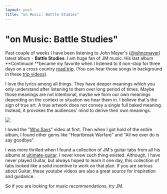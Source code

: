 ```yaml
---
layout: post
title: "on Music: Battle Studies"
---
```

"on Music: Battle Studies"
===
Past couple of weeks I have been listening to John Mayer's ([@johncmayer][0]) latest album - **Battle Studies**. I am huge fan of JM music. His last album **Continuum **became my favorite when I listened to it non-stop for three days on a cross country [road trip][1]. (You can hear those songs in background in these [trip videos][2]).  
  
I love the lyrics among all things. They have deeper meanings which you only understand after listening to them over long period of times. Maybe those meanings are not intentional, maybe we form our own meanings depending on the context or situation we hear them in. I believe that's the sign of true art. A true artwork does not convey a single full baked meaning. Instead, it provokes the audiences' mind to derive their own meanings.  
  

[![](http://4.bp.blogspot.com/_W6UcJjyXr24/SyXd7K5c3MI/AAAAAAAADgM/9put9Fe2WOs/s640/jm-twit-thanksgiving.png)][3]  
  
I loved the "[Who Says][4]" video at first. Then when I got hold of the entire album, I found other gems like "Heartbreak Warfare" and "All we ever do is say goodbye".  
  
  
  
I was more thrilled when I found a collection of JM's guitar tabs from all his albums at [ultimate-guitar][5]. I never knew such thing existed. Although, I have never played Guitar, but always hoped to learn it one day, this collection of tabs looked like a solid incentive to work on that plan. If you are serious about Guitar, these youtube videos are also a great source for inspiration and guidance.  
  
  
  
  
  
  
So if you are looking for music recommendations, try JM.

[0]: http://twitter.com/johncmayer
[1]: http://jyro.blogspot.com/2006/12/across-two-hours.html
[2]: http://jyro.blogspot.com/2007/03/trip-videos.html
[3]: http://4.bp.blogspot.com/_W6UcJjyXr24/SyXd7K5c3MI/AAAAAAAADgM/9put9Fe2WOs/s1600-h/jm-twit-thanksgiving.png
[4]: http://www.youtube.com/watch?v=FZwVjys2bQI
[5]: http://www.ultimate-guitar.com/tabs/john_mayer_tabs.htm
